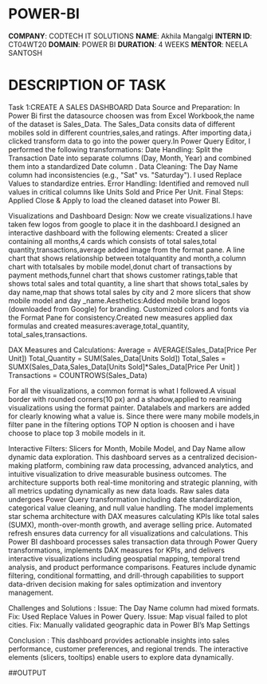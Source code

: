 # POWER-BI
**COMPANY**: CODTECH IT SOLUTIONS
**NAME**: Akhila Mangalgi
**INTERN ID**: CT04WT20
**DOMAIN**: POWER BI
**DURATION**: 4 WEEKS
**MENTOR**: NEELA SANTOSH
# DESCRIPTION OF TASK
Task 1:CREATE A SALES DASHBOARD
Data Source and Preparation:
In Power Bi first the datasource choosen was from Excel Workbook,the name of the dataset is Sales_Data.
The Sales_Data consits data of different mobiles sold in different countries,sales,and ratings.
After importing data,i clicked transform data to go into the power query.In Power Query Editor, I performed the following transformations:
Date Handling: Split the Transaction Date into separate columns (Day, Month, Year) and combined them into a standardized Date column .
Data Cleaning: The Day Name column had inconsistencies (e.g., "Sat" vs. "Saturday"). I used Replace Values to standardize entries.
Error Handling: Identified and removed null values in critical columns like Units Sold and Price Per Unit.
Final Steps: Applied Close & Apply to load the cleaned dataset into Power BI.

Visualizations and Dashboard Design:
Now we create visualizations.I have taken few logos from google to place it in the dashboard.I designed an interactive dashboard with the following elements:
Created a slicer containing all months,4 cards which consists of total sales,total quantity,transactions,average added image from the format pane.
A line chart that shows relationship between totalquantity and month,a column chart with totalsales by mobile model,donut chart of transactions by 
payment methods,funnel chart that shows customer ratings,table that shows total sales and total quantity,
a line shart that shows total_sales by day name,map that shows total sales by city and 2 more slicers that show
mobile model and day _name.Aesthetics:Added mobile brand logos (downloaded from Google) for branding.
Customized colors and fonts via the Format Pane for consistency.Created new measures applied dax formulas and created measures:average,total_quantity,
total_sales,transactions.

DAX Measures and Calculations:
Average = AVERAGE(Sales_Data[Price Per Unit])
Total_Quantity = SUM(Sales_Data[Units Sold]) 
Total_Sales = SUMX(Sales_Data,Sales_Data[Units Sold]*Sales_Data[Price Per Unit] )
Transactions = COUNTROWS(Sales_Data) 

For all the visualizations, a common format is what I followed.A visual border with rounded corners(10 px) and a shadow,applied to reamining visualizations using the format painter.
Datalabels and markers are added for clearly knowing what a value is.
Since there were many mobile models,in filter pane in the filtering options TOP N option is choosen and i have choose to place top 3 mobile models in it.

Interactive Filters:
Slicers for Month, Mobile Model, and Day Name allow dynamic data exploration.
This dashboard serves as a centralized decision-making platform, combining raw data processing, advanced analytics, and intuitive visualization to drive measurable business outcomes. 
The architecture supports both real-time monitoring and strategic planning, with all metrics updating dynamically as new data loads.
Raw sales data undergoes Power Query transformation including date standardization, categorical value cleaning, and null value handling. 
The model implements star schema architecture with DAX measures calculating KPIs like total sales (SUMX), month-over-month growth, and average selling price. 
Automated refresh ensures data currency for all visualizations and calculations.
This Power BI dashboard processes sales transaction data through Power Query transformations, implements DAX measures for KPIs, and delivers interactive visualizations including geospatial mapping, temporal trend analysis, and product performance comparisons. 
Features include dynamic filtering, conditional formatting, and drill-through capabilities to support data-driven decision making for sales optimization and inventory management.

Challenges and Solutions :
Issue: The Day Name column had mixed formats.
Fix: Used Replace Values in Power Query.
Issue: Map visual failed to plot cities.
Fix: Manually validated geographic data in Power BI’s Map Settings

Conclusion :
This dashboard provides actionable insights into sales performance, customer preferences, and regional trends. 
The interactive elements (slicers, tooltips) enable users to explore data dynamically.

##OUTPUT


